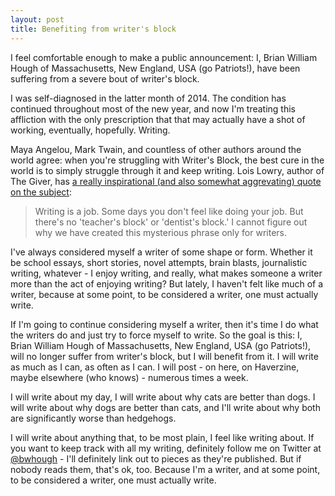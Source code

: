 ```yaml
---
layout: post
title: Benefiting from writer's block
---
```


I feel comfortable enough to make a public announcement: I, Brian William Hough of Massachusetts, New England, USA (go Patriots!), have been suffering from a severe bout of writer's block.

I was self-diagnosed in the latter month of 2014. The condition has continued throughout most of the new year, and now I'm treating this affliction with the only prescription that that may actually have a shot of working, eventually, hopefully. Writing.

Maya Angelou, Mark Twain, and countless of other authors around the world agree: when you're struggling with Writer's Block, the best cure in the world is to simply struggle through it and keep writing. Lois Lowry, author of The Giver, has [a really inspirational (and also somewhat aggrevating) quote on the subject](https://www.goodreads.com/questions/119344-what-is-the-writing-process-for-you-do):

> Writing is a job. Some days you don't feel like doing your job. But there's no 'teacher's block' or 'dentist's block.' I cannot figure out why we have created this mysterious phrase only for writers.

I've always considered myself a writer of some shape or form. Whether it be school essays, short stories, novel attempts, brain blasts, journalistic writing, whatever - I enjoy writing, and really, what makes someone a writer more than the act of enjoying writing? But lately, I haven't felt like much of a writer, because at some point, to be considered a writer, one must actually write.

If I'm going to continue considering myself a writer, then it's time I do what the writers do and just try to force myself to write. So the goal is this: I, Brian William Hough of Massachusetts, New England, USA (go Patriots!), will no longer suffer from writer's block, but I will benefit from it. I will write as much as I can, as often as I can. I will post - on here, on Haverzine, maybe elsewhere (who knows) - numerous times a week. 

I will write about my day, I will write about why cats are better than dogs. I will write about why dogs are better than cats, and I'll write about why both are significantly worse than hedgehogs.

I will write about anything that, to be most plain, I feel like writing about. If you want to keep track with all my writing, definitely follow me on Twitter at [@bwhough](http://twitter.com/bwhough) - I'll definitely link out to pieces as they're published. But if nobody reads them, that's ok, too. Because I'm a writer, and at some point, to be considered a writer, one must actually write.